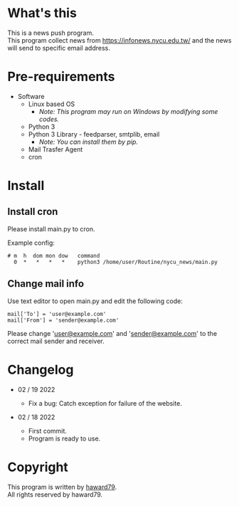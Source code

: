 # What's this
This is a news push program.  
This program collect news from https://infonews.nycu.edu.tw/ and the news will send to specific email address.

# Pre-requirements

- Software
  - Linux based OS
    - *Note: This program may run on Windows by modifying some codes.*
  - Python 3
  - Python 3 Library - feedparser, smtplib, email
    - *Note: You can install them by pip.*
  - Mail Trasfer Agent
  - cron

# Install

## Install cron
Please install main.py to cron.

Example config:
```
# m  h  dom mon dow   command
  0  *   *   *   *    python3 /home/user/Routine/nycu_news/main.py
```

## Change mail info
Use text editor to open main.py and edit the following code:
```
mail['To'] = 'user@example.com'
mail['From'] = 'sender@example.com'
```
Please change 'user@example.com' and 'sender@example.com' to the correct mail sender and receiver.


# Changelog
- 02 / 19 2022
  - Fix a bug: Catch exception for failure of the website.
  
- 02 / 18 2022
  - First commit.
  - Program is ready to use.

# Copyright
This program is written by [haward79](https://www.haward79.tw/).  
All rights reserved by haward79.

